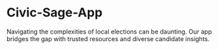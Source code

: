 # Civic-Sage-App
Navigating the complexities of local elections can be daunting. Our app bridges the gap with trusted resources and diverse candidate insights.

